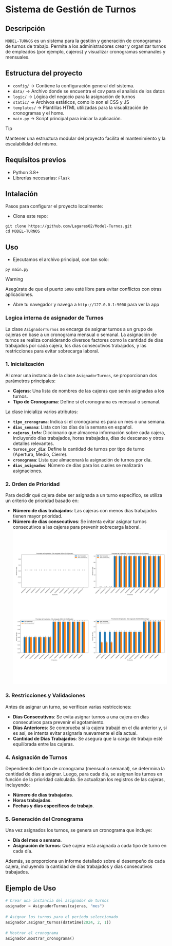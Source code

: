 # Sistema de Gestión de Turnos

## Descripción

`MODEL-TURNOS` es un sistema para la gestión y generación de cronogramas de turnos de trabajo. Permite a los administradores crear y organizar turnos de empleados (por ejemplo, cajeros) y visualizar cronogramas semanales y mensuales.

## Estructura del proyecto

- `config/` -> Contiene la configuración general del sistema.
- `data/` -> Archivo donde se encuentra el csv para el analisis de los datos
- `logic/` -> Lógica del negocio para la asignación de turnos
- `static/` -> Archivos estáticos, como lo son el CSS y JS
- `templates/` -> Plantillas HTML utilizadas para la visualización de cronogramas y el home.
- `main.py` -> Script principal para iniciar la aplicación.

> [!TIP]
> Mantener una estructura modular del proyecto facilita el mantenimiento y la escalabilidad del mismo.

## Requisitos previos

- Python 3.8+
- Librerías necesarias: `Flask`


## Intalación

Pasos para configurar el proyecto localmente:

- Clona este repo:

```
git clone https://github.com/Lagares02/Model-Turnos.git
cd MODEL-TURNOS
```

## Uso

- Ejecutamos el archivo principal, con tan solo:

```
py main.py
```

> [!WARNING]
> Asegúrate de que el puerto `5000` esté libre para evitar conflictos con otras aplicaciones.

- Abre tu navegador y navega a `http://127.0.0.1:5000` para ver la app



### Logica interna de asignador de Turnos

La clase `AsignadorTurnos` se encarga de asignar turnos a un grupo de cajeras en base a un cronograma mensual o semanal. La asignación de turnos se realiza considerando diversos factores como la cantidad de días trabajados por cada cajera, los días consecutivos trabajados, y las restricciones para evitar sobrecarga laboral.

### 1. Inicialización

Al crear una instancia de la clase `AsignadorTurnos`, se proporcionan dos parámetros principales:
- **Cajeras**: Una lista de nombres de las cajeras que serán asignadas a los turnos.
- **Tipo de Cronograma**: Define si el cronograma es mensual o semanal.

La clase inicializa varios atributos:
- **`tipo_cronograma`**: Indica si el cronograma es para un mes o una semana.
- **`dias_semana`**: Lista con los días de la semana en español.
- **`cajeras_info`**: Diccionario que almacena información sobre cada cajera, incluyendo días trabajados, horas trabajadas, días de descanso y otros detalles relevantes.
- **`turnos_por_dia`**: Define la cantidad de turnos por tipo de turno (Apertura, Medio, Cierre).
- **`cronograma`**: Lista que almacenará la asignación de turnos por día.
- **`dias_asignados`**: Número de días para los cuales se realizarán asignaciones.

### 2. Orden de Prioridad

Para decidir qué cajera debe ser asignada a un turno específico, se utiliza un criterio de prioridad basado en:
- **Número de días trabajados**: Las cajeras con menos días trabajados tienen mayor prioridad.
- **Número de días consecutivos**: Se intenta evitar asignar turnos consecutivos a las cajeras para prevenir sobrecarga laboral.
![Ejemplo de Gráfico de ordenamiento de empleados por prioridad Prioridad](./docs/combinacion_prioridad.png)

### 3. Restricciones y Validaciones

Antes de asignar un turno, se verifican varias restricciones:
- **Días Consecutivos**: Se evita asignar turnos a una cajera en días consecutivos para prevenir el agotamiento.
- **Días Anteriores**: Se comprueba si la cajera trabajó en el día anterior y, si es así, se intenta evitar asignarla nuevamente el día actual.
- **Cantidad de Días Trabajados**: Se asegura que la carga de trabajo esté equilibrada entre las cajeras.

### 4. Asignación de Turnos

Dependiendo del tipo de cronograma (mensual o semanal), se determina la cantidad de días a asignar. Luego, para cada día, se asignan los turnos en función de la prioridad calculada. Se actualizan los registros de las cajeras, incluyendo:
- **Número de días trabajados**.
- **Horas trabajadas**.
- **Fechas y días específicos de trabajo**.

### 5. Generación del Cronograma

Una vez asignados los turnos, se genera un cronograma que incluye:
- **Día del mes o semana**.
- **Asignación de turnos**: Qué cajera está asignada a cada tipo de turno en cada día.

Además, se proporciona un informe detallado sobre el desempeño de cada cajera, incluyendo la cantidad de días trabajados y días consecutivos trabajados.


## Ejemplo de Uso

```python
# Crear una instancia del asignador de turnos
asignador = AsignadorTurnos(cajeras, "mes")

# Asignar los turnos para el período seleccionado
asignador.asignar_turnos(datetime(2024, 2, 1))

# Mostrar el cronograma
asignador.mostrar_cronograma()
